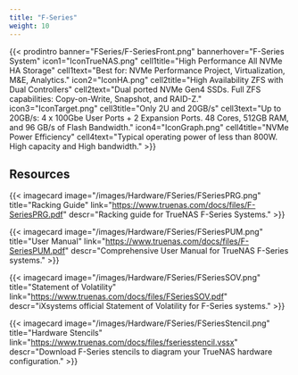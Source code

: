 ```yaml
---
title: "F-Series"
weight: 10
---
```


{{< prodintro banner="FSeries/F-SeriesFront.png" bannerhover="F-Series System"
icon1="IconTrueNAS.png" cell1title="High Performance All NVMe HA Storage" cell1text="Best for: NVMe Performance Project, Virtualization, M&E, Analytics."
icon2="IconHA.png" cell2title="High Availability ZFS with Dual Controllers" cell2text="Dual ported NVMe Gen4 SSDs. Full ZFS capabilities: Copy-on-Write, Snapshot, and RAID-Z."
icon3="IconTarget.png" cell3title="Only 2U and 20GB/s" cell3text="Up to 20GB/s: 4 x 100Gbe User Ports + 2 Expansion Ports. 48 Cores, 512GB RAM, and 96 GB/s of Flash Bandwidth."
icon4="IconGraph.png" cell4title="NVMe Power Efficiency" cell4text="Typical operating power of less than 800W. High capacity and High bandwidth." >}}

## Resources

<div class="docs-sections">

{{< imagecard image="/images/Hardware/FSeries/FSeriesPRG.png" title="Racking Guide" link="https://www.truenas.com/docs/files/F-SeriesPRG.pdf"
descr="Racking guide for TrueNAS F-Series Systems." >}}

{{< imagecard image="/images/Hardware/FSeries/FSeriesPUM.png" title="User Manual" link="https://www.truenas.com/docs/files/F-SeriesPUM.pdf"
descr="Comprehensive User Manual for TrueNAS F-Series systems." >}}

{{< imagecard image="/images/Hardware/FSeries/FSeriesSOV.png" title="Statement of Volatility" link="https://www.truenas.com/docs/files/FSeriesSOV.pdf"
descr="iXsystems official Statement of Volatility for F-Series systems." >}}

{{< imagecard image="/images/Hardware/FSeries/FSeriesStencil.png" title="Hardware Stencils" link="https://www.truenas.com/docs/files/fseriesstencil.vssx"
descr="Download F-Series stencils to diagram your TrueNAS hardware configuration." >}}

</div

